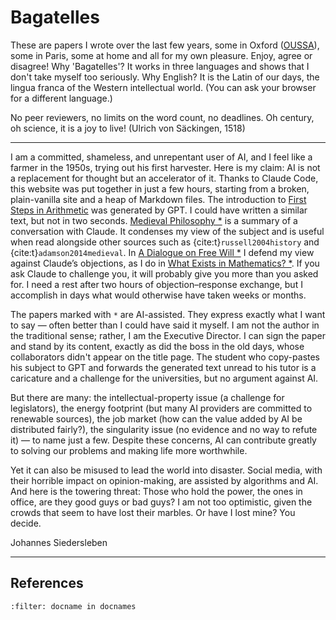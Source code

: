 # Bagatelles

These are papers I wrote over the last few years,
some in Oxford ([OUSSA](https://www.conted.ox.ac.uk/about/oussa)),
some in Paris, some at home and all for my own pleasure.
Enjoy, agree or disagree! 
Why 'Bagatelles'? It works in three languages and shows that I don't take myself too seriously.
Why English? It is the Latin of our days, the lingua franca of the Western intellectual world.
(You can ask your browser for a different language.) 

No peer reviewers, no limits on the word count, no deadlines. Oh century, oh science, it is a joy to live!
(Ulrich von Säckingen, 1518)

---

I am a committed, shameless, and unrepentant user of AI, and
I feel like a farmer in the 1950s, trying out his first harvester.
Here is my claim: AI is not a replacement for thought but an accelerator of it.
Thanks to Claude Code, this website was put together in just a few hours, starting from a broken, plain-vanilla site and a heap of Markdown files.
The introduction to [First Steps in Arithmetic](mathematics/arithmetic.md) was generated by GPT.
I could have written a similar text, but not in two seconds.
[Medieval Philosophy *](philosophy/34-medieval-philosophy.md) is a summary of a conversation with Claude.
It condenses my view of the subject and is useful when
read alongside other sources such as {cite:t}`russell2004history` and {cite:t}`adamson2014medieval`. In [A Dialogue on Free Will *](philosophy/36-free-will.md) 
I defend my view against Claude’s objections, as I do in [What Exists in Mathematics? *](philosophy/mathematics-existence.md).
If you ask Claude to challenge you, it will probably give you more than you asked for. 
I need a rest after two hours of objection–response exchange, but I accomplish in days what would otherwise have taken weeks or months.


The papers marked with `*` are AI-assisted.
They express exactly what I want to say — often better than I could have said it myself.
I am not the author in the traditional sense; rather, I am the Executive Director. 
I can sign the paper and stand by its content, exactly as did the boss in the old days, 
whose collaborators didn't appear on the title page. The student who copy-pastes his subject to GPT and forwards the
generated text unread to his tutor is a caricature and a challenge for the universities, but no argument against AI.

But there are many: the intellectual-property issue (a challenge for legislators), 
the energy footprint (but many AI providers are committed to renewable sources), 
the job market (how can the value added by AI be distributed fairly?), 
the singularity issue (no evidence and no way to refute it) — to name just a few.
Despite these concerns, AI can contribute greatly to solving our problems and making life more worthwhile. 

Yet it can also be misused to lead the world into disaster. 
Social media, with their horrible impact on opinion-making, are assisted by algorithms and AI.
And here is the towering threat: Those who hold the power, the ones in office, are they good guys or bad guys?
I am not too optimistic, given the crowds that seem to have lost their marbles.
Or have I lost mine? You decide.

Johannes Siedersleben

---

## References

```{bibliography}
:filter: docname in docnames
```



